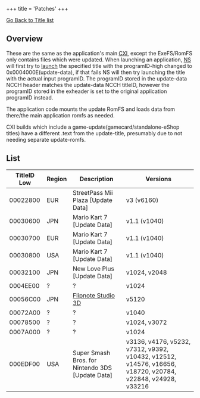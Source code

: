 +++
title = 'Patches'
+++

[Go Back to Title list](Title_list "wikilink")

## Overview

These are the same as the application's main [CXI](NCCH#CXI "wikilink"),
except the ExeFS/RomFS only contains files which were updated. When
launching an application, [NS](NS "wikilink") will first try to
[launch](Process_Manager_Services "wikilink") the specified title with
the programID-high changed to 0x0004000E(update-data), if that fails NS
will then try launching the title with the actual input programID. The
programID stored in the update-data NCCH header matches the update-data
NCCH titleID, however the programID stored in the exheader is set to the
original application programID instead.

The application code mounts the update RomFS and loads data from
there/the main application romfs as needed.

CXI builds which include a game-update(gamecard/standalone-eShop titles)
have a different .text from the update-title, presumably due to not
needing separate update-romfs.

## List

| TitleID Low | Region | Description                                         | Versions                                                                                                  |
|-------------|--------|-----------------------------------------------------|-----------------------------------------------------------------------------------------------------------|
| 00022800    | EUR    | StreetPass Mii Plaza \[Update Data\]                | v3 (v6160)                                                                                                |
| 00030600    | JPN    | Mario Kart 7 \[Update Data\]                        | v1.1 (v1040)                                                                                              |
| 00030700    | EUR    | Mario Kart 7 \[Update Data\]                        | v1.1 (v1040)                                                                                              |
| 00030800    | USA    | Mario Kart 7 \[Update Data\]                        | v1.1 (v1040)                                                                                              |
| 00032100    | JPN    | New Love Plus \[Update Data\]                       | v1024, v2048                                                                                              |
| 0004EE00    | ?      | ?                                                   | v1024                                                                                                     |
| 00056C00    | JPN    | [Flipnote Studio 3D](Flipnote_Studio_3D "wikilink") | v5120                                                                                                     |
| 00072A00    | ?      | ?                                                   | v1040                                                                                                     |
| 00078500    | ?      | ?                                                   | v1024, v3072                                                                                              |
| 0007A000    | ?      | ?                                                   | v1024                                                                                                     |
| 000EDF00    | USA    | Super Smash Bros. for Nintendo 3DS \[Update Data\]  | v3136, v4176, v5232, v7312, v9392, v10432, v12512, v14576, v16656, v18720, v20784, v22848, v24928, v33216 |